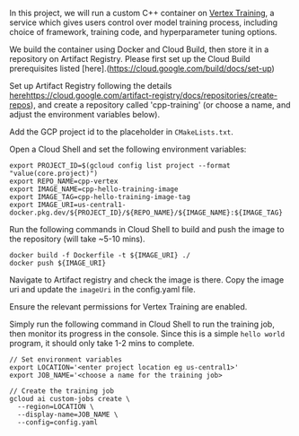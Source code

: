 
In this project, we will run a custom C++ container on [Vertex Training](https://cloud.google.com/vertex-ai/docs/start/introduction-unified-platform), a service which gives users control over model training process, including choice of framework, training code, and hyperparameter tuning options.

We build the container using Docker and Cloud Build, then store it in a repository on Artifact Registry. Please first set up the Cloud Build prerequisites listed [here].(https://cloud.google.com/build/docs/set-up)

Set up Artifact Registry following the details [here]()https://cloud.google.com/artifact-registry/docs/repositories/create-repos), and create a repository called 'cpp-training' (or choose a name, and adjust the environment variables below).

Add the GCP project id to the placeholder in `CMakeLists.txt`.

Open a Cloud Shell and set the following environment variables:

```
export PROJECT_ID=$(gcloud config list project --format "value(core.project)")
export REPO_NAME=cpp-vertex
export IMAGE_NAME=cpp-hello-training-image
export IMAGE_TAG=cpp-hello-training-image-tag
export IMAGE_URI=us-central1-docker.pkg.dev/${PROJECT_ID}/${REPO_NAME}/${IMAGE_NAME}:${IMAGE_TAG}
```

Run the following commands in Cloud Shell to build and push the image to the repository (will take ~5-10 mins).

```
docker build -f Dockerfile -t ${IMAGE_URI} ./
docker push ${IMAGE_URI}
```

Navigate to Artifact registry and check the image is there. Copy the image uri and update the `imageUri` in the config.yaml file. 

Ensure the relevant permissions for Vertex Training are enabled.

Simply run the following command in Cloud Shell to run the training job, then monitor its progress in the console. Since this is a simple `hello world` program, it should only take 1-2 mins to complete. 

```
// Set environment variables
export LOCATION='<enter project location eg us-central1>'
export JOB_NAME='<choose a name for the training job>

// Create the training job
gcloud ai custom-jobs create \
  --region=LOCATION \
  --display-name=JOB_NAME \
  --config=config.yaml
  ```